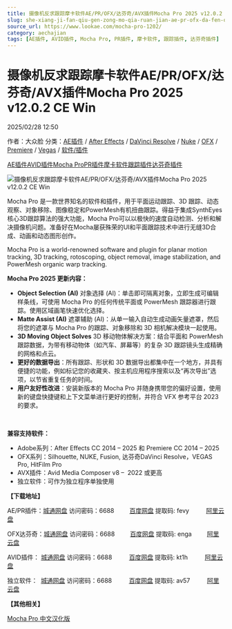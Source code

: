 ```yaml
---
title: 摄像机反求跟踪摩卡软件AE/PR/OFX/达芬奇/AVX插件Mocha Pro 2025 v12.0.2 CE Win
slug: she-xiang-ji-fan-qiu-gen-zong-mo-qia-ruan-jian-ae-pr-ofx-da-fen-qi-avxcha-jian-mocha-pro-2025-v12-0-2-ce-win
source_url: https://www.lookae.com/mocha-pro-1202/
category: aechajian
tags: [AE插件, AVID插件, Mocha Pro, PR插件, 摩卡软件, 跟踪插件, 达芬奇插件]
---
```

# 摄像机反求跟踪摩卡软件AE/PR/OFX/达芬奇/AVX插件Mocha Pro 2025 v12.0.2 CE Win

2025/02/28 12:50

作者：大众脸
分类：[AE插件](https://www.lookae.com/after-effects/aechajian/) / [After Effects](https://www.lookae.com/after-effects/) / [DaVinci Resolve](https://www.lookae.com/qitarjcj/resolvezy/) / [Nuke](https://www.lookae.com/qitarjcj/nukezy/) / [OFX](https://www.lookae.com/qitarjcj/ofxzy/) / [Premiere](https://www.lookae.com/qitarjcj/premierezy/) / [Vegas](https://www.lookae.com/qitarjcj/vegaszy/) / [软件/插件](https://www.lookae.com/qitarjcj/)

[AE插件](https://www.lookae.com/tag/ae%e6%8f%92%e4%bb%b6/)[AVID插件](https://www.lookae.com/tag/avid%e6%8f%92%e4%bb%b6/)[Mocha Pro](https://www.lookae.com/tag/mocha-pro/)[PR插件](https://www.lookae.com/tag/pr%e6%8f%92%e4%bb%b6/)[摩卡软件](https://www.lookae.com/tag/%e6%91%a9%e5%8d%a1%e8%bd%af%e4%bb%b6/)[跟踪插件](https://www.lookae.com/tag/%e8%b7%9f%e8%b8%aa%e6%8f%92%e4%bb%b6/)[达芬奇插件](https://www.lookae.com/tag/%e8%be%be%e8%8a%ac%e5%a5%87%e6%8f%92%e4%bb%b6/)

![摄像机反求跟踪摩卡软件AE/PR/OFX/达芬奇/AVX插件Mocha Pro 2025 v12.0.2 CE Win](https://www.lookae.com/wp-content/uploads/2024/12/Mocha-Pro-2025.jpg "摄像机反求跟踪摩卡软件AE/PR/OFX/达芬奇/AVX插件Mocha Pro 2025 v12.0.2 CE Win-LookAE.com")

Mocha Pro 是一款世界知名的软件和插件，用于平面运动跟踪、3D 跟踪、动态观察、对象移除、图像稳定和PowerMesh有机扭曲跟踪。得益于集成SynthEyes核心3D跟踪算法的强大功能，Mocha Pro可以以极快的速度自动检测、分析和解决摄像机问题。准备好在Mocha屡获殊荣的UI和平面跟踪技术中进行无缝3D合成、动画和动态图形创作。

Mocha Pro is a world-renowned software and plugin for planar motion tracking, 3D tracking, rotoscoping, object removal, image stabilization, and PowerMesh organic warp tracking.

**Mocha Pro 2025 更新内容：**

* **Object Selection (AI)** 对象选择 (AI)：单击即可隔离对象，立即生成可编辑样条线，可使用 Mocha Pro 的任何传统平面或 PowerMesh 跟踪器进行跟踪。使用区域画笔快速优化选择。
* **Matte Assist (AI)** 遮罩辅助 (AI)：从单一输入自动生成动画矢量遮罩，然后将您的遮罩与 Mocha Pro 的跟踪、对象移除和 3D 相机解决模块一起使用。
* **3D Moving Object Solves** 3D 移动物体解决方案：结合平面和 PowerMesh 跟踪数据，为带有移动物体（如汽车、屏幕等）的复杂 3D 跟踪镜头生成精确的网格和点云。
* **更好的数据导出**：所有跟踪、形状和 3D 数据导出都集中在一个地方，并具有便捷的功能，例如标记您的收藏夹、按主机应用程序搜索以及“再次导出”选项，以节省重复任务的时间。
* **用户友好性改进**：安装新版本的 Mocha Pro 并随身携带您的偏好设置，使用新的键盘快捷键和上下文菜单进行更好的控制，并符合 VFX 参考平台 2023 的要求。

[﻿﻿﻿](https://cloud.video.taobao.com/play/u/null/p/1/e/6/t/1/453683423300.mp4)

**兼容支持软件：**

* Adobe系列：After Effects CC 2014 – 2025 和 Premiere CC 2014 – 2025
* OFX系列：Silhouette, NUKE, Fusion, 达芬奇DaVinci Resolve，VEGAS Pro, HitFilm Pro
* AVX插件：Avid Media Composer v8 –  2022 或更高
* 独立软件：可作为独立程序单独使用

**【下载地址】**

AE/PR插件：[城通网盘](https://url70.ctfile.com/f/2827370-1465118440-77ea31?p=4431) 访问密码：6688         [百度网盘](https://pan.baidu.com/s/1e_JXWBtOXUuc9kmv_yRXaQ?pwd=fevy) 提取码: fevy          [阿里云盘](https://www.alipan.com/s/UpbavXn9wLB)

OFX达芬奇：[城通网盘](https://url70.ctfile.com/f/2827370-1465118443-d7d4df?p=4431) 访问密码：6688         [百度网盘](https://pan.baidu.com/s/1Ewu95dR31VWYHIzxeuM0uA?pwd=enga) 提取码: enga         [阿里云盘](https://www.alipan.com/s/om4xmDsfEDj)

AVID插件： [城通网盘](https://url70.ctfile.com/f/2827370-1465118452-c36740?p=4431) 访问密码：6688          [百度网盘](https://pan.baidu.com/s/1hYFyvAqMaoZhoclxLLEMwA?pwd=kt1h) 提取码: kt1h          [阿里云盘](https://www.alipan.com/s/CeDzxviXhMJ)

独立软件：  [城通网盘](https://url70.ctfile.com/f/2827370-1465118500-821836?p=4431) 访问密码：6688          [百度网盘](https://pan.baidu.com/s/1Ihegvdkh27aAzKJTIg4jEA?pwd=av57) 提取码: av57          [阿里云盘](https://www.alipan.com/s/JtRM9gLh8QU)

**【其他相关】**

[Mocha Pro 中文汉化版](https://www.lookae.com/tag/mocha%e4%b8%ad%e6%96%87/)
